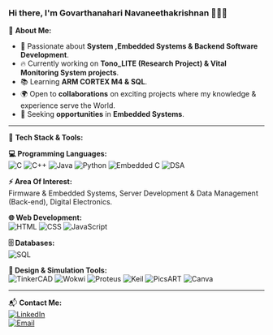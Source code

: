 ### Hi there, I'm Govarthanahari Navaneethakrishnan 🙋🏻‍♂️

🚀 **About Me:**  
- 🎯 Passionate about **System ,Embedded Systems & Backend Software Development**.
- 🔥 Currently working on **Tono_LITE (Research Project) & Vital Monitoring System projects**.
- 📚 Learning **ARM CORTEX M4 & SQL**.
- 🌍 Open to **collaborations** on exciting projects where my knowledge & experience serve the World.
- 🎯 Seeking **opportunities** in **Embedded Systems**.

---

🔧 **Tech Stack & Tools:**  

**💻 Programming Languages:**  
![C](https://img.shields.io/badge/Code-C-blue?style=for-the-badge&logo=c) 
![C++](https://img.shields.io/badge/Code-C++-blue?style=for-the-badge&logo=c%2B%2B) 
![Java](https://img.shields.io/badge/Code-Core%20Java-red?style=for-the-badge&logo=java) 
![Python](https://img.shields.io/badge/Code-Python-yellow?style=for-the-badge&logo=python) 
![Embedded C](https://img.shields.io/badge/Code-Embedded%20C-orange?style=for-the-badge) 
![DSA](https://img.shields.io/badge/Code-DSA-green?style=for-the-badge)  

**⚡ Area Of Interest:**  
Firmware & Embedded Systems, Server Development & Data Management (Back-end), Digital Electronics.

**🌐 Web Development:**  
![HTML](https://img.shields.io/badge/Code-HTML5-orange?style=for-the-badge&logo=html5) ![CSS](https://img.shields.io/badge/Code-CSS3-blue?style=for-the-badge&logo=css3) ![JavaScript](https://img.shields.io/badge/Code-JavaScript-yellow?style=for-the-badge&logo=javascript)

**🗄️ Databases:**  
![SQL](https://img.shields.io/badge/Database-SQL-blue?style=for-the-badge&logo=mysql)  

**🎨 Design & Simulation Tools:**  
![TinkerCAD](https://img.shields.io/badge/Tools-TinkerCAD-red?style=for-the-badge) 
![Wokwi](https://img.shields.io/badge/Tools-Wokwi-green?style=for-the-badge) 
![Proteus](https://img.shields.io/badge/Tools-Proteus-blue?style=for-the-badge) 
![Keil](https://img.shields.io/badge/Tools-Keil-orange?style=for-the-badge) 
![PicsART](https://img.shields.io/badge/Tools-PicsART-purple?style=for-the-badge) 
![Canva](https://img.shields.io/badge/Tools-Canva-lightblue?style=for-the-badge)  

---

📬 **Contact Me:**  
[![LinkedIn](https://img.shields.io/badge/LinkedIn-Profile-blue?style=for-the-badge&logo=linkedin)](www.linkedin.com/in/govarthanahari)  
[![Email](https://img.shields.io/badge/Email-Contact%20Me-red?style=for-the-badge&logo=gmail)](mailto:2k22ece026@kiot.ac.in)
